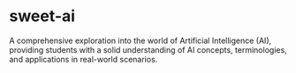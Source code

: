 # sweet-ai
A comprehensive exploration into the world of Artificial Intelligence (AI), providing students with a solid understanding of AI concepts, terminologies, and applications in real-world scenarios.
